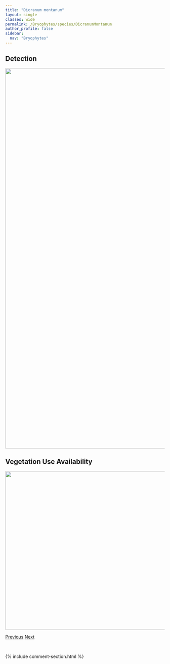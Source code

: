 ```yaml
---
title: "Dicranum montanum"
layout: single
classes: wide
permalink: /Bryophytes/species/DicranumMontanum
author_profile: false
sidebar:
  nav: "Bryophytes"
---
```


<h2>Detection</h2>

<a href="https://drive.google.com/uc?export=view&id=1BGgrwRZJy7Twc6dYD6vatslRE21Ivwt4">
<img src="https://drive.google.com/uc?export=view&id=1BGgrwRZJy7Twc6dYD6vatslRE21Ivwt4" height = "1200" width = "800">
</a>


<h2>Vegetation Use Availability</h2>

<a href="https://drive.google.com/uc?export=view&id=15EHMVXSl_AuSvy-Sk_iRwzzaClLmJwhk">
<img src="https://drive.google.com/uc?export=view&id=15EHMVXSl_AuSvy-Sk_iRwzzaClLmJwhk" height = "500" width = "1000">
</a>


<a href="/DevelopmentWebsite/Bryophytes/species/DicranumGroenlandicum" class="pagination--pager" title="Dicranum groenlandicum">Previous</a> <a href="/DevelopmentWebsite/Bryophytes/species/DicranumMuehlenbeckii" class="pagination--pager" title="Dicranum muehlenbeckii">Next</a>

<p>&nbsp;</p>

{% include comment-section.html %}
